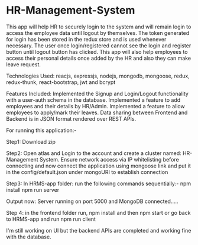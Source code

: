 # HR-Management-System

This app will help HR to securely login to the system and will remain login to access the employee data until logout by themselves. The token generated for login has been stored in the redux store and is used whenever necessary. The user once login/registered cannot see the login and register button until logout button has clicked. This app will also help employees to access their personal details once added by the HR and also they can make leave request.

Technologies Used: reacjs, expressjs, nodejs, mongodb, mongoose, redux, redux-thunk, react-bootstrap, jwt and bcrypt

Features Included:
Implemented the Signup and Login/Logout functionality with a user-auth schema in the database.
Implemented a feature to add employees and their details by HR/Admin.
Implemented a feature to allow employees to apply/mark their leaves.
Data sharing between Frontend and Backend is in JSON format rendered over REST APIs.

For running this application:-

Step1: Download zip

Step2: Open atlas and Login to the account and create a cluster named: HR-Management System. Ensure network access via IP whitelisting before connecting and now connect the application using mongoose link and put it in the config/default.json under mongoURI to establish connection

Step3: In HRMS-app folder: run the following commands sequentially:- npm install npm run server

Output now: Server running on port 5000 and MongoDB connected.....

Step 4: in the frontend folder run, npm install and then npm start or go back to HRMS-app and run npm run client

I'm still working on UI but the backend APIs are completed and working fine with the database.
